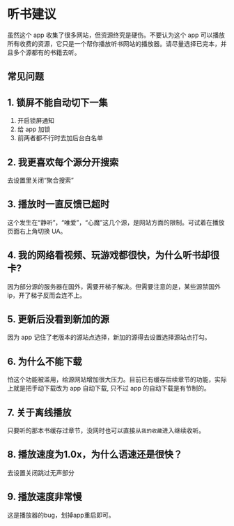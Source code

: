 # 听书建议

虽然这个 app 收集了很多网站，但资源终究是硬伤。不要认为这个 app 可以播放所有收费的资源，它只是一个帮你播放听书网站的播放器。请尽量选择已完本，并且多个源都有的书籍去听。

## 常见问题

## 1. 锁屏不能自动切下一集

1. 开启锁屏通知
1. 给 app 加锁
1. 前两者都不行时去加后台白名单

## 2. 我更喜欢每个源分开搜索

去设置里关闭“聚合搜索”

## 3. 播放时一直反馈已超时

这个发生在“静听”，“唯爱”，“心魔”这几个源，是网站方面的限制。可试着在播放页面右上角切换 UA。

## 4. 我的网络看视频、玩游戏都很快，为什么听书却很卡?

因为部分源的服务器在国外，需要开梯子解决。但需要注意的是，某些源禁国外ip，开了梯子反而会连不上。

## 5. 更新后没看到新加的源

因为 app 记住了老版本的源站点选择，新加的源得去设置选择源站点打勾。

## 6. 为什么不能下载

怕这个功能被滥用，给源网站增加很大压力。目前已有缓存后续章节的功能，实际上就是把手动下载改为 app 自动下载, 只不过 app 的自动下载是有节制的。

## 7. 关于离线播放

只要听的那本书缓存过章节，没网时也可以直接从`我的收藏`进入继续收听。

## 8. 播放速度为1.0x，为什么语速还是很快？

去设置关闭跳过无声部分

## 9. 播放速度非常慢

这是播放器的bug，划掉app重启即可。